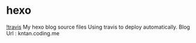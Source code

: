 # hexo 
[!travis](https://travis-ci.org/stkevintan/hexo.svg?branch=master)
My hexo blog source files
Using travis to deploy automatically.
Blog Url : kntan.coding.me
